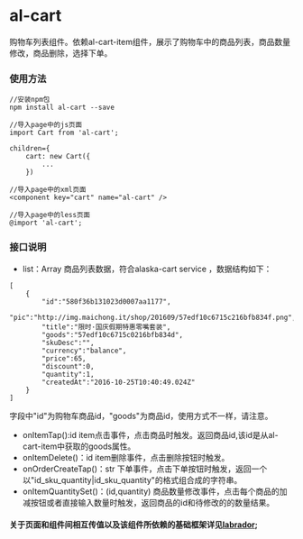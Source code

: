 # al-cart
购物车列表组件。依赖al-cart-item组件，展示了购物车中的商品列表，商品数量修改，商品删除，选择下单。

### 使用方法
```
//安装npm包
npm install al-cart --save

//导入page中的js页面
import Cart from 'al-cart';

children={
    cart: new Cart({
        ...
    })

//导入page中的xml页面
<component key="cart" name="al-cart" />

//导入page中的less页面
@import 'al-cart';
```
### 接口说明
- list：Array
商品列表数据，符合alaska-cart service ，数据结构如下：
```
[
    {
        "id":"580f36b131023d0007aa1177",
        "pic":"http://img.maichong.it/shop/201609/57edf10c6715c216bfb834f.png",
        "title":"限时·国庆假期特惠零嘴套装",
        "goods":"57edf10c6715c0216bfb834d",
        "skuDesc":"",
        "currency":"balance",
        "price":65,
        "discount":0,
        "quantity":1,
        "createdAt":"2016-10-25T10:40:49.024Z"
    }
]
```
字段中"id"为购物车商品id，"goods"为商品id，使用方式不一样，请注意。
- onItemTap():id
item点击事件，点击商品时触发。返回商品id,该id是从al-cart-item中获取的goods属性。
- onItemDelete()：id
item删除事件，点击删除按钮时触发。
- onOrderCreateTap()：str
下单事件，点击下单按钮时触发，返回一个以"id_sku_quantity|id_sku_quantity"的格式组合成的字符串。
- onItemQuantitySet()：(id,quantity)
商品数量修改事件，点击每个商品的加减按钮或者直接输入数量时触发，返回商品的id和待修改的的数量结果。

#### 关于页面和组件间相互传值以及该组件所依赖的基础框架详见[labrador](https://github.com/maichong/labrador);
